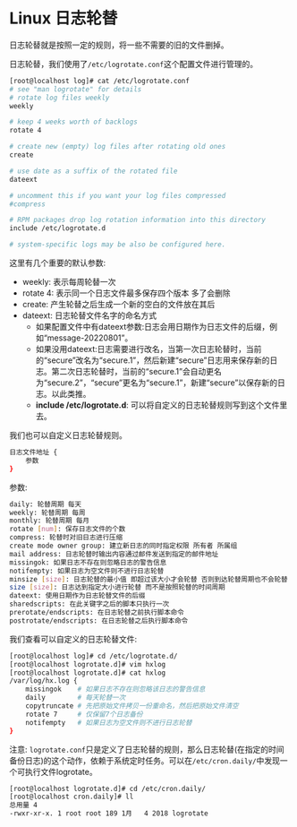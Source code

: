 # Linux 日志轮替
日志轮替就是按照一定的规则，将一些不需要的旧的文件删掉。

日志轮替，我们使用了`/etc/logrotate.conf`这个配置文件进行管理的。

```bash
[root@localhost log]# cat /etc/logrotate.conf 
# see "man logrotate" for details
# rotate log files weekly
weekly

# keep 4 weeks worth of backlogs
rotate 4

# create new (empty) log files after rotating old ones
create

# use date as a suffix of the rotated file
dateext

# uncomment this if you want your log files compressed
#compress

# RPM packages drop log rotation information into this directory
include /etc/logrotate.d

# system-specific logs may be also be configured here.
```

这里有几个重要的默认参数:
- weekly: 表示每周轮替一次
- rotate 4: 表示同一个日志文件最多保存四个版本 多了会删除
- create: 产生轮替之后生成一个新的空白的文件放在其后
- dateext: 日志轮替文件名字的命名方式
    - 如果配置文件中有dateext参数:日志会用日期作为日志文件的后缀，例如“message-20220801”。
    - 如果没用dateext:日志需要进行改名，当第一次日志轮替时，当前的“secure”改名为“secure.1”，然后新建“secure”日志用来保存新的日志。第二次日志轮替时，当前的“secure.1”会自动更名为“secure.2”，“secure”更名为“secure.1”，新建“secure”以保存新的日志。以此类推。
    - **include /etc/logrotate.d**: 可以将自定义的日志轮替规则写到这个文件里去。

我们也可以自定义日志轮替规则。

```bash
日志文件地址 {
    参数
}
```

参数:

```bash
daily: 轮替周期 每天
weekly: 轮替周期 每周
monthly: 轮替周期 每月
rotate [num]: 保存日志文件的个数
compress: 轮替时对旧日志进行压缩
create mode owner group: 建立新日志的同时指定权限 所有者 所属组
mail address: 日志轮替时输出内容通过邮件发送到指定的邮件地址
missingok: 如果日志不存在则忽略日志的警告信息
notifempty: 如果日志为空文件则不进行日志轮替
minsize [size]: 日志轮替的最小值 即超过该大小才会轮替 否则到达轮替周期也不会轮替
size [size]: 日志达到指定大小进行轮替 而不是按照轮替的时间周期
dateext: 使用日期作为日志轮替文件的后缀
sharedscripts: 在此关键字之后的脚本只执行一次
prerotate/endscripts: 在日志轮替之前执行脚本命令
postrotate/endscripts: 在日志轮替之后执行脚本命令
```

我们查看可以自定义的日志轮替文件:

```bash
[root@localhost log]# cd /etc/logrotate.d/
[root@localhost logrotate.d]# vim hxlog
[root@localhost logrotate.d]# cat hxlog
/var/log/hx.log {
    missingok    # 如果日志不存在则忽略该日志的警告信息
    daily        # 每天轮替一次
    copytruncate # 先把原始文件拷贝一份重命名，然后把原始文件清空
    rotate 7     # 仅保留7个日志备份
    notifempty   # 如果日志为空文件则不进行日志轮替
}
```

注意: `logrotate.conf`只是定义了日志轮替的规则，那么日志轮替(在指定的时间备份日志)的这个动作，依赖于系统定时任务。可以在`/etc/cron.daily/`中发现一个可执行文件logrotate。

```bash
[root@localhost logrotate.d]# cd /etc/cron.daily/
[root@localhost cron.daily]# ll
总用量 4
-rwxr-xr-x. 1 root root 189 1月   4 2018 logrotate
```